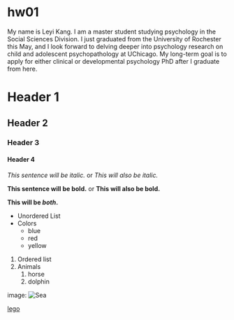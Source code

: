 # hw01

My name is Leyi Kang. I am a master student studying psychology in the Social Sciences Division. I just graduated from the University of Rochester this May, and I look forward to delving deeper into psychology research on child and adolescent psychopathology at UChicago. My long-term goal is to apply for either clinical or developmental psychology PhD after I graduate from here. 


# Header 1

## Header 2

### Header 3

#### Header 4

*This sentence will be italic.* or _This will also be italic._

**This sentence will be bold.** or __This will also be bold.__

__This will be *both*.__

* Unordered List
* Colors
  + blue
  + red
  + yellow
  
1. Ordered list
2. Animals
   1. horse
   2. dolphin 


image: ![Sea](https://techcrunch.com/wp-content/uploads/2017/05/gettyimages-580833893.jpg?w=990&crop=1)


[lego](https://www.lego.com/en-us)

